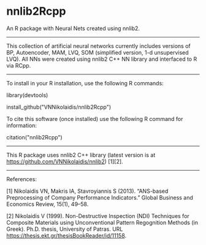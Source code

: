 # nnlib2Rcpp
An R package with Neural Nets created using nnlib2. 

---

This collection of artificial neural networks currently includes versions of BP, Autoencoder, MAM, LVQ, SOM (simplified version, 1-d unsupervised LVQ). All NNs were created using nnlib2 C++ NN library and interfaced to R via RCpp.

---

To install in your R installation, use the following R commands:

library(devtools) 

install_github("VNNikolaidis/nnlib2Rcpp")

To cite this software (once installed) use the following R command for information:

citation("nnlib2Rcpp")


---

This R package uses nnlib2 C++ library (latest version is at https://github.com/VNNikolaidis/nnlib2) [1][2].

----
References:

[1] Nikolaidis VN, Makris IA, Stavroyiannis S (2013). “ANS-based Preprocessing of Company Performance Indicators.” Global Business and Economics Review, 15(1), 49–58.

[2] Nikolaidis V (1999). Non-Destructive Inspection (NDI) Techniques for Composite Materials using Unconventional Pattern Regognition Methods (in Greek). Ph.D. thesis, University of Patras. URL https://thesis.ekt.gr/thesisBookReader/id/11158.
